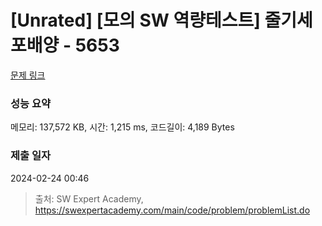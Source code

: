 # [Unrated] [모의 SW 역량테스트] 줄기세포배양 - 5653 

[문제 링크](https://swexpertacademy.com/main/code/problem/problemDetail.do?contestProbId=AWXRJ8EKe48DFAUo) 

### 성능 요약

메모리: 137,572 KB, 시간: 1,215 ms, 코드길이: 4,189 Bytes

### 제출 일자

2024-02-24 00:46



> 출처: SW Expert Academy, https://swexpertacademy.com/main/code/problem/problemList.do